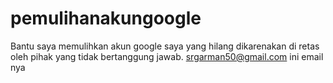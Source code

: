 # pemulihanakungoogle
Bantu saya memulihkan akun google saya yang hilang dikarenakan di retas oleh pihak yang tidak bertanggung jawab.  srgarman50@gmail.com   ini email nya   
